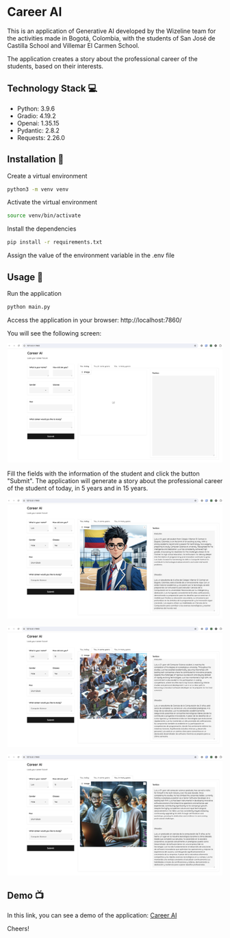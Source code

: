 # Career AI

This is an application of Generative AI developed by the Wizeline team for the activities made in Bogotá, Colombia, with the students of San José de Castilla School and Villemar El Carmen School.

The application creates a story about the professional career of the students, based on their interests.

## Technology Stack :computer:

- Python: 3.9.6
- Gradio: 4.19.2
- Openai: 1.35.15
- Pydantic: 2.8.2
- Requests: 2.26.0

## Installation :wrench:

Create a virtual environment

```bash
python3 -m venv venv
```

Activate the virtual environment

```bash
source venv/bin/activate
```

Install the dependencies

```bash
pip install -r requirements.txt
```

Assign the value of the environment variable in the .env file

## Usage :rocket:

Run the application

```bash
python main.py
```

Access the application in your browser: http://localhost:7860/

You will see the following screen:

![image](resources/empty_fields.png)

Fill the fields with the information of the student and click the button "Submit".
The application will generate a story about the professional career of the student of today, in 5 years and in 15 years.

![image](resources/today_story.png)

![image](resources/some_years.png)

![image](resources/many_years.png)

## Demo :tv:

In this link, you can see a demo of the application: [Career AI](https://drive.google.com/file/d/1RuJClFehM0FUOrMpM6oq8HLValp0XKHF/view?usp=drive_link)

Cheers!